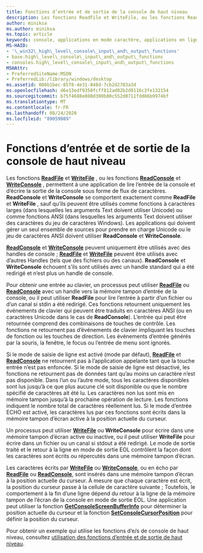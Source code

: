 ```yaml
---
title: Fonctions d’entrée et de sortie de la console de haut niveau
description: Les fonctions ReadFile et WriteFile, ou les fonctions ReadConsole et WriteConsole, permettent à une application de lire l’entrée de la console et d’écrire la sortie de la console sous forme de flux de caractères.
author: miniksa
ms.author: miniksa
ms.topic: article
keywords: console, applications en mode caractère, applications en ligne de commande, applications Terminal Server, API de console
MS-HAID:
- '\_win32\_high\_level\_console\_input\_and\_output\_functions'
- base.high\_level\_console\_input\_and\_output\_functions
- consoles.high\_level\_console\_input\_and\_output\_functions
MSHAttr:
- PreferredSiteName:MSDN
- PreferredLib:/library/windows/desktop
ms.assetid: 086b1bec-85f8-4e31-848d-7cb2d2703a3d
ms.openlocfilehash: d6e13edf9350fcff812ad02b2d9116c3fe132154
ms.sourcegitcommit: b75f4688e080d300b80c552d0711fdd86b9974bf
ms.translationtype: MT
ms.contentlocale: fr-FR
ms.lasthandoff: 08/24/2020
ms.locfileid: "89059089"
---
```

# <a name="high-level-console-input-and-output-functions"></a>Fonctions d’entrée et de sortie de la console de haut niveau


Les fonctions [**ReadFile**](https://msdn.microsoft.com/library/windows/desktop/aa365467) et [**WriteFile**](https://msdn.microsoft.com/library/windows/desktop/aa365747) , ou les fonctions [**ReadConsole**](readconsole.md) et [**WriteConsole**](writeconsole.md) , permettent à une application de lire l’entrée de la console et d’écrire la sortie de la console sous forme de flux de caractères. **ReadConsole** et **WriteConsole** se comportent exactement comme **ReadFile** et **WriteFile** , sauf qu’ils peuvent être utilisés comme fonctions à caractères larges (dans lesquelles les arguments Text doivent utiliser Unicode) ou comme fonctions ANSI (dans lesquelles les arguments Text doivent utiliser des caractères du jeu de caractères Windows). Les applications qui doivent gérer un seul ensemble de sources pour prendre en charge Unicode ou le jeu de caractères ANSI doivent utiliser **ReadConsole** et **WriteConsole**.

[**ReadConsole**](readconsole.md) et [**WriteConsole**](writeconsole.md) peuvent uniquement être utilisés avec des handles de console ; [**ReadFile**](https://msdn.microsoft.com/library/windows/desktop/aa365467) et [**WriteFile**](https://msdn.microsoft.com/library/windows/desktop/aa365747) peuvent être utilisés avec d’autres Handles (tels que des fichiers ou des canaux). **ReadConsole** et **WriteConsole** échouent s’ils sont utilisés avec un handle standard qui a été redirigé et n’est plus un handle de console.

Pour obtenir une entrée au clavier, un processus peut utiliser [**ReadFile**](https://msdn.microsoft.com/library/windows/desktop/aa365467) ou [**ReadConsole**](readconsole.md) avec un handle vers la mémoire tampon d’entrée de la console, ou il peut utiliser **ReadFile** pour lire l’entrée à partir d’un fichier ou d’un canal si stdin a été redirigé. Ces fonctions retournent uniquement les événements de clavier qui peuvent être traduits en caractères ANSI (ou en caractères Unicode dans le cas de **ReadConsole**). L’entrée qui peut être retournée comprend des combinaisons de touches de contrôle. Les fonctions ne retournent pas d’événements de clavier impliquant les touches de fonction ou les touches de direction. Les événements d’entrée générés par la souris, la fenêtre, le focus ou l’entrée de menu sont ignorés.

Si le mode de saisie de ligne est activé (mode par défaut), [**ReadFile**](https://msdn.microsoft.com/library/windows/desktop/aa365467) et [**ReadConsole**](readconsole.md) ne retournent pas à l’application appelante tant que la touche entrée n’est pas enfoncée. Si le mode de saisie de ligne est désactivé, les fonctions ne retournent pas de données tant qu’au moins un caractère n’est pas disponible. Dans l’un ou l’autre mode, tous les caractères disponibles sont lus jusqu’à ce que plus aucune clé soit disponible ou que le nombre spécifié de caractères ait été lu. Les caractères non lus sont mis en mémoire tampon jusqu’à la prochaine opération de lecture. Les fonctions indiquent le nombre total de caractères réellement lus. Si le mode d’entrée ECHO est activé, les caractères lus par ces fonctions sont écrits dans la mémoire tampon d’écran active à la position actuelle du curseur.

Un processus peut utiliser [**WriteFile**](https://msdn.microsoft.com/library/windows/desktop/aa365747) ou **WriteConsole** pour écrire dans une mémoire tampon d’écran active ou inactive, ou il peut utiliser **WriteFile** pour écrire dans un fichier ou un canal si stdout a été redirigé. Le mode de sortie traité et le retour à la ligne en mode de sortie EOL contrôlent la façon dont les caractères sont écrits ou répercutés dans une mémoire tampon d’écran.

Les caractères écrits par [**WriteFile**](https://msdn.microsoft.com/library/windows/desktop/aa365747) ou [**WriteConsole**](writeconsole.md), ou en écho par [**ReadFile**](https://msdn.microsoft.com/library/windows/desktop/aa365467) ou [**ReadConsole**](readconsole.md), sont insérés dans une mémoire tampon d’écran à la position actuelle du curseur. À mesure que chaque caractère est écrit, la position du curseur passe à la cellule de caractère suivante ; Toutefois, le comportement à la fin d’une ligne dépend du retour à la ligne de la mémoire tampon de l’écran de la console en mode de sortie EOL. Une application peut utiliser la fonction [**GetConsoleScreenBufferInfo**](getconsolescreenbufferinfo.md) pour déterminer la position actuelle du curseur et la fonction [**SetConsoleCursorPosition**](setconsolecursorposition.md) pour définir la position du curseur.

Pour obtenir un exemple qui utilise les fonctions d’e/s de console de haut niveau, consultez [utilisation des fonctions d’entrée et de sortie de haut niveau](using-the-high-level-input-and-output-functions.md).

 

 




